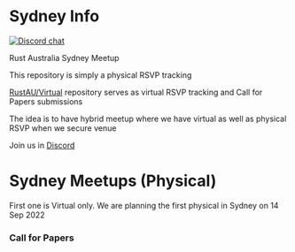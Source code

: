# Sydney Info

[![Discord chat][discord-badge]][discord-url]

Rust Australia Sydney Meetup 

This repository is simply a physical RSVP tracking

[RustAU/Virtual](https://github.com/RustAU/Virtual) repository serves as virtual RSVP tracking and Call for Papers submissions

The idea is to have hybrid meetup where we have virtual as well as physical RSVP when we secure venue

Join us in [Discord](https://discord.gg/pW35BNSBeV)

# Sydney Meetups (Physical)

First one is Virtual only. We are planning the first physical in Sydney on 14 Sep 2022

### Call for Papers

[discord-badge]: https://img.shields.io/discord/987700580866723880.svg?logo=discord
[discord-url]: https://discord.gg/pW35BNSBeV

